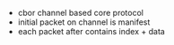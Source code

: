 - cbor channel based core protocol
- initial packet on channel is manifest
- each packet after contains index + data
